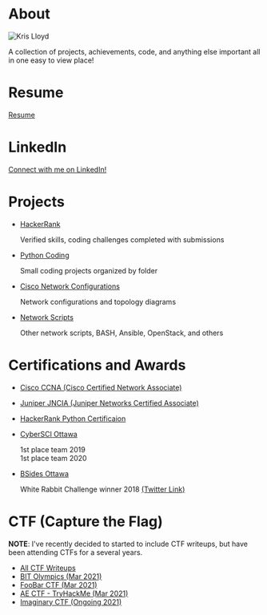 # About
![Kris Lloyd](https://media-exp1.licdn.com/dms/image/C5603AQFK9zr1ZEF9pA/profile-displayphoto-shrink_800_800/0/1538338149834?e=1622678400&v=beta&t=TEEb5mPjjfH4r9J_uJ84jiHH1KfyXGnsxL2RTeuHmjI)

A collection of projects, achievements, code, and anything else important all in one easy to view place!

# Resume
<a href="https://github.com/KrisLloyd/About/blob/main/Docs/Kristopher_Lloyd_Resume.pdf" target="_blank">Resume</a>

# LinkedIn
<a href="https://www.linkedin.com/in/kris-lloyd/" target="_blank">Connect with me on LinkedIn!</a>

# Projects
* <a href="https://www.hackerrank.com/krislloyd" target="_blank">HackerRank</a>

  Verified skills, coding challenges completed with submissions
  
* <a href="https://github.com/KrisLloyd/Python" target="_blank">Python Coding</a>

  Small coding projects organized by folder
 
* <a href="https://github.com/KrisLloyd/Network-Configs" target="_blank">Cisco Network Configurations</a>

  Network configurations and topology diagrams
 
* <a href="https://github.com/KrisLloyd/Scripts" target="_blank">Network Scripts</a>

  Other network scripts, BASH, Ansible, OpenStack, and others


# Certifications and Awards
* <a href="https://www.credly.com/badges/4776d946-5c37-44c3-8fb6-8521afe1202a" target="_blank">Cisco CCNA (Cisco Certified Network Associate)</a>
* <a href="https://www.youracclaim.com/badges/adc3e5f0-d858-4213-b322-469b745f05b2/" target="_blank">Juniper JNCIA (Juniper Networks Certified Associate)</a>
* <a href="https://www.hackerrank.com/certificates/5a4ad557d23f" target="_blank">HackerRank Python Certificaion</a>
* <a href="http://cybersecuritychallenge.ca/" target="_blank">CyberSCI Ottawa</a>

  1st place team 2019  
  1st place team 2020

* <a href="https://twitter.com/bsidesottawa?lang=en" target="_blank">BSides Ottawa</a>

  White Rabbit Challenge winner 2018 <a href="https://twitter.com/BsidesOttawa/status/1061015569380474880?s=20" target="_blank"> (Twitter Link)</a>

# CTF (Capture the Flag)
**NOTE**: I've recently decided to started to include CTF writeups, but have been attending CTFs for a several years.
* <a href="https://github.com/KrisLloyd/Python/tree/master/CTF" target="_blank">All CTF Writeups</a>
* <a href="https://github.com/KrisLloyd/Python/tree/master/CTF#bit-olymipcs-march-2021" target="_blank">BIT Olympics (Mar 2021)</a>
* <a href="https://github.com/KrisLloyd/Python/tree/master/CTF#foobar-ctf-march-2021" target="_blank">FooBar CTF (Mar 2021)</a>
* <a href="https://github.com/KrisLloyd/Python/tree/master/CTF#ae-ctf---tryhackme-april-2021" target="_blank">AE CTF - TryHackMe (Mar 2021)</a>
* <a href="https://github.com/KrisLloyd/Python/tree/master/CTF#imaginary-ctf-ongoing-2021" target="_blank">Imaginary CTF (Ongoing 2021)</a>
